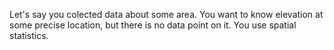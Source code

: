 Let's say you colected data about some area. You want to know elevation at some precise location, but there is no data point on it. You use spatial statistics.
